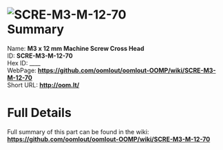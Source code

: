 
![SCRE-M3-M-12-70](https://github.com/oomlout/oomlout-OOMP/blob/master/parts/SCRE-M3-M-12-70/SCRE-M3-M-12-70_420.jpg)   
Summary
=================
  
Name: __M3 x 12 mm Machine Screw Cross Head__    
ID: __SCRE-M3-M-12-70__   
Hex ID: ____   
WebPage: __https://github.com/oomlout/oomlout-OOMP/wiki/SCRE-M3-M-12-70__   
Short URL: __http://oom.lt/__   

Full Details
==========================
Full summary of this part can be found in the wiki:   
__https://github.com/oomlout/oomlout-OOMP/wiki/SCRE-M3-M-12-70__    

